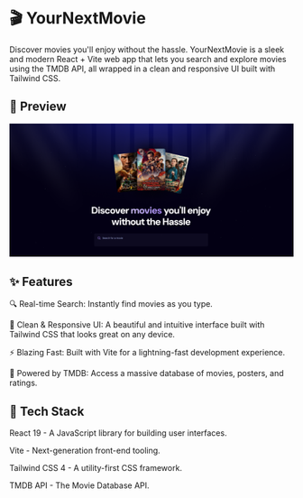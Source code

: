 <h1>🎬 YourNextMovie </h1>

Discover movies you'll enjoy without the hassle. YourNextMovie is a sleek and modern React + Vite web app that lets you search and explore movies using the TMDB API, all wrapped in a clean and responsive UI built with Tailwind CSS.

<h2>📸 Preview</h2>
<img src="public\preview.png" alt="App Preview" width="1000">

<h2>✨ Features </h2>

🔍 Real-time Search: Instantly find movies as you type.

🎨 Clean & Responsive UI: A beautiful and intuitive interface built with Tailwind CSS that looks great on any device.

⚡ Blazing Fast: Built with Vite for a lightning-fast development experience.

🎥 Powered by TMDB: Access a massive database of movies, posters, and ratings.


<h2> 🚀 Tech Stack </h2>

React 19 - A JavaScript library for building user interfaces.

Vite - Next-generation front-end tooling.

Tailwind CSS 4 - A utility-first CSS framework.

TMDB API - The Movie Database API.
